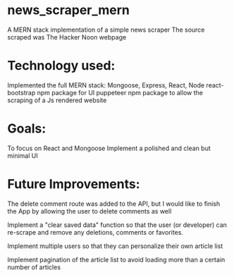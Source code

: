 # news_scraper_mern
A MERN stack implementation of a simple news scraper
The source scraped was The Hacker Noon webpage

# Technology used:
Implemented the full MERN stack: Mongoose, Express, React, Node
react-bootstrap npm package for UI
puppeteer npm package to allow the scraping of a Js rendered website

# Goals:
To focus on React and Mongoose
Implement a polished and clean but minimal UI 

# Future Improvements:
The delete comment route was added to the API, but I would like to finish the App by allowing the user to delete comments as well

Implement a "clear saved data" function so that the user (or developer) can re-scrape and remove any deletions, comments or favorites.

Implement multiple users so that they can personalize their own article list

Implement pagination of the article list to avoid loading more than a certain number of articles
